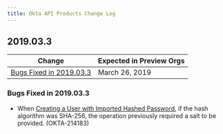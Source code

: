 ```yaml
---
title: Okta API Products Change Log
---
```


## 2019.03.3

| Change                                                                                                                  | Expected in Preview Orgs |
| ----------------------------------------------------------------------------------------------------------------------- | ------------------------ |
| [Bugs Fixed in 2019.03.3](#bugs-fixed-in-2019-03-3)                                                                       | March 26, 2019           |

### Bugs Fixed in 2019.03.3

* When [Creating a User with Imported Hashed Password](https://developer.okta.com/docs/api/resources/users/#create-user-with-imported-hashed-password), if the hash algorithm was SHA-256, the operation previously required a salt to be provided. (OKTA-214183)

